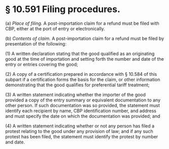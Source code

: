 # § 10.591   Filing procedures.

(a) *Place of filing.* A post-importation claim for a refund must be filed with CBP, either at the port of entry or electronically.


(b) *Contents of claim.* A post-importation claim for a refund must be filed by presentation of the following:


(1) A written declaration stating that the good qualified as an originating good at the time of importation and setting forth the number and date of the entry or entries covering the good;


(2) A copy of a certification prepared in accordance with § 10.584 of this subpart if a certification forms the basis for the claim, or other information demonstrating that the good qualifies for preferential tariff treatment;


(3) A written statement indicating whether the importer of the good provided a copy of the entry summary or equivalent documentation to any other person. If such documentation was so provided, the statement must identify each recipient by name, CBP identification number, and address and must specify the date on which the documentation was provided; and


(4) A written statement indicating whether or not any person has filed a protest relating to the good under any provision of law; and if any such protest has been filed, the statement must identify the protest by number and date. 





